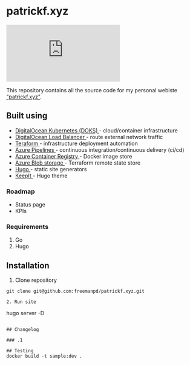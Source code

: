 # patrickf.xyz
[![Build Status](https://dev.azure.com/freemanpd36/freemanpd36/_apis/build/status/freemanpd.patrickf.xyz?branchName=master)](https://dev.azure.com/freemanpd36/freemanpd36/_build/latest?definitionId=1&branchName=master)

This repository contains all the source code for my personal webiste ["patrickf.xyz"](https://patrickf.xyz).

## Built using
* [ DigitalOcean Kubernetes (DOKS) ](https://www.digitalocean.com/) - cloud/container infrastructure
* [ DigitalOcean Load Balancer ](https://www.digitalocean.com/) - route external network traffic
* [ Teraform  ](https://www.terraform.io/) - infrastructure deployment automation
* [ Azure Pipelines ](https://azure.microsoft.com/en-us/services/devops/pipelines/) - continuous integration/continuous delivery (ci/cd)
* [ Azure Container Registry ](https://azure.microsoft.com/en-us/services/container-registry/) - Docker image store
* [ Azure Blob storage ](https://azure.microsoft.com/en-us/services/storage/blobs/) - Terraform remote state store
* [ Hugo ](https://gohugo.io/) - static site generators
* [ KeepIt ](https://github.com/Fastbyte01/KeepIt) - Hugo theme

### Roadmap
* Status page
* KPIs

### Requirements
1. Go
1. Hugo

## Installation
1. Clone repository
```
git clone git@github.com:freemanpd/patrickf.xyz.git

2. Run site
```
hugo server -D
```

## Changelog

### .1

## Testing
docker build -t sample:dev .
